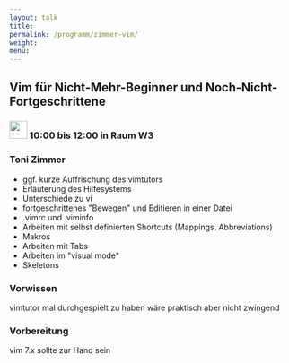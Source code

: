 ```yaml
---
layout: talk
title:
permalink: /programm/zimmer-vim/
weight: 
menu:
---
```

## Vim&nbsp;für&nbsp;Nicht-Mehr-Beginner&nbsp;und&nbsp;Noch-Nicht-Fortgeschrittene

### <img height = "32" src="../../images/workshop.svg"> 10:00 bis 12:00 in Raum W3

### Toni&nbsp;Zimmer

- ggf. kurze Auffrischung des vimtutors
- Erläuterung des Hilfesystems
- Unterschiede zu vi
- fortgeschrittenes "Bewegen" und Editieren in einer Datei
- .vimrc und .viminfo
- Arbeiten mit selbst definierten Shortcuts (Mappings,
Abbreviations)
- Makros
- Arbeiten mit Tabs
- Arbeiten im "visual mode"
- Skeletons

### Vorwissen

vimtutor mal durchgespielt zu haben wäre praktisch aber nicht zwingend

### Vorbereitung

vim 7.x sollte zur Hand sein
